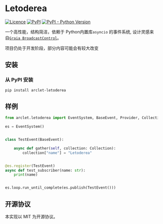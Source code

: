 # Letoderea
[![Licence](https://img.shields.io/github/license/ArcletProject/Letoderea)](https://github.com/ArcletProject/Letoderea/blob/master/LICENSE)
[![PyPI](https://img.shields.io/pypi/v/arclet-letoderea)](https://pypi.org/project/arclet-letoderea)
[![PyPI - Python Version](https://img.shields.io/pypi/pyversions/arclet-letoderea)](https://www.python.org/)

一个高性能，结构简洁，依赖于 Python内置库`asyncio` 的事件系统, 设计灵感来自[`Graia BroadcastControl`](https://github.com/GraiaProject/BroadcastControl)。

项目仍处于开发阶段，部分内容可能会有较大改变

## 安装
### 从 PyPI 安装
``` bash
pip install arclet-letoderea
```

## 样例
```python
from arclet.letoderea import EventSystem, BaseEvent, Provider, Collection

es = EventSystem()


class TestEvent(BaseEvent):

    async def gather(self, collection: Collection):
        collection["name"] = "Letoderea"


@es.register(TestEvent)
async def test_subscriber(name: str):
    print(name)


es.loop.run_until_complete(es.publish(TestEvent()))
```

## 开源协议
本实现以 MIT 为开源协议。
